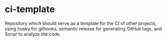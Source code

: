 # ci-template
 Repository which should serve as a template for the CI of other projects, using husky for githooks, semantic release for generating GitHub tags, and Sonar to analyze the code.
